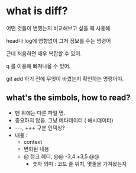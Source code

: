 # what is diff?

어떤 것들이 변했는지 비교해보고 싶을 때 사용해.

head나 log에 영향없이 그저 정보를 주는 명령어

근데 처음하면 매우 복잡할 수 있어.

q 를 이용해 빠져나올 수 있어.

git add 하기 전에 무엇이 바꼈는지 확인하는 명령어야.

## what's the simbols, how to read?

- 맨 위에는 다른 파일 명.
- 중요하지 않음. 그냥 메타데이터 ( 해시데이터)
- ---, +++ 구분 인덱싱?
- 내용 : 
  - context
  - 변화된 내용
  - @ 청크 헤더,  @@ -3,4 +3,5 @@
    - 숫자 의미 : 코드 줄 위치, 몇줄을 가져왔는지